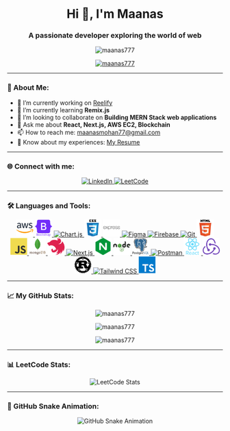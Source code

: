<h1 align="center">Hi 👋, I'm Maanas</h1>
<h3 align="center">A passionate developer exploring the world of web</h3>

<p align="center"> 
  <img src="https://komarev.com/ghpvc/?username=maanas777&label=Profile%20views&color=0e75b6&style=flat" alt="maanas777" />
</p>

<p align="center">
  <a href="https://github.com/ryo-ma/github-profile-trophy">
    <img src="https://github-profile-trophy.vercel.app/?username=maanas777" alt="maanas777" />
  </a>
</p>

---

### 🚀 About Me:
- 🔭 I’m currently working on [Reelify](https://reelify.store/)
- 🌱 I’m currently learning **Remix.js**
- 👯 I’m looking to collaborate on **Building MERN Stack web applications**
- 💬 Ask me about **React, Next.js, AWS EC2, Blockchain**
- 📫 How to reach me: [maanasmohan77@gmail.com](mailto:maanasmohan77@gmail.com)
- 📄 Know about my experiences: [My Resume](https://drive.google.com/file/d/1MXqq2yx2y3F2GJZUytHxgU7isUB-JJ5L/view?usp=drive_link)

---

### 🌐 Connect with me:
<p align="center">
  <a href="https://www.linkedin.com/in/maanas-mohan-1814951a4/" target="blank">
    <img src="https://img.shields.io/badge/-LinkedIn-0077B5?style=flat-square&logo=linkedin&logoColor=white" alt="LinkedIn" />
  </a>
  <a href="https://leetcode.com/u/maanas777/" target="blank">
    <img src="https://img.shields.io/badge/-LeetCode-FFA116?style=flat-square&logo=leetcode&logoColor=white" alt="LeetCode" />
  </a>
</p>

---

### 🛠️ Languages and Tools:
<p align="center">
  <a href="https://aws.amazon.com" target="_blank"> 
    <img src="https://raw.githubusercontent.com/devicons/devicon/master/icons/amazonwebservices/amazonwebservices-original-wordmark.svg" alt="AWS" width="40" height="40"/>
  </a>
  <a href="https://getbootstrap.com" target="_blank"> 
    <img src="https://raw.githubusercontent.com/devicons/devicon/master/icons/bootstrap/bootstrap-plain-wordmark.svg" alt="Bootstrap" width="40" height="40"/>
  </a>
  <a href="https://www.chartjs.org" target="_blank"> 
    <img src="https://www.chartjs.org/media/logo-title.svg" alt="Chart.js" width="40" height="40"/>
  </a>
  <a href="https://www.w3schools.com/css/" target="_blank"> 
    <img src="https://raw.githubusercontent.com/devicons/devicon/master/icons/css3/css3-original-wordmark.svg" alt="CSS3" width="40" height="40"/>
  </a>
  <a href="https://expressjs.com" target="_blank"> 
    <img src="https://raw.githubusercontent.com/devicons/devicon/master/icons/express/express-original-wordmark.svg" alt="Express.js" width="40" height="40"/>
  </a>
  <a href="https://www.figma.com/" target="_blank"> 
    <img src="https://www.vectorlogo.zone/logos/figma/figma-icon.svg" alt="Figma" width="40" height="40"/>
  </a>
  <a href="https://firebase.google.com/" target="_blank"> 
    <img src="https://www.vectorlogo.zone/logos/firebase/firebase-icon.svg" alt="Firebase" width="40" height="40"/>
  </a>
  <a href="https://git-scm.com/" target="_blank"> 
    <img src="https://www.vectorlogo.zone/logos/git-scm/git-scm-icon.svg" alt="Git" width="40" height="40"/>
  </a>
  <a href="https://www.w3.org/html/" target="_blank"> 
    <img src="https://raw.githubusercontent.com/devicons/devicon/master/icons/html5/html5-original-wordmark.svg" alt="HTML5" width="40" height="40"/>
  </a>
  <a href="https://developer.mozilla.org/en-US/docs/Web/JavaScript" target="_blank"> 
    <img src="https://raw.githubusercontent.com/devicons/devicon/master/icons/javascript/javascript-original.svg" alt="JavaScript" width="40" height="40"/>
  </a>
  <a href="https://www.mongodb.com/" target="_blank"> 
    <img src="https://raw.githubusercontent.com/devicons/devicon/master/icons/mongodb/mongodb-original-wordmark.svg" alt="MongoDB" width="40" height="40"/>
  </a>
  <a href="https://nestjs.com/" target="_blank"> 
    <img src="https://raw.githubusercontent.com/devicons/devicon/master/icons/nestjs/nestjs-plain.svg" alt="NestJS" width="40" height="40"/>
  </a>
  <a href="https://nextjs.org/" target="_blank"> 
    <img src="https://cdn.worldvectorlogo.com/logos/nextjs-2.svg" alt="Next.js" width="40" height="40"/>
  </a>
  <a href="https://www.nginx.com" target="_blank"> 
    <img src="https://raw.githubusercontent.com/devicons/devicon/master/icons/nginx/nginx-original.svg" alt="Nginx" width="40" height="40"/>
  </a>
  <a href="https://nodejs.org" target="_blank"> 
    <img src="https://raw.githubusercontent.com/devicons/devicon/master/icons/nodejs/nodejs-original-wordmark.svg" alt="Node.js" width="40" height="40"/>
  </a>
  <a href="https://www.postgresql.org" target="_blank"> 
    <img src="https://raw.githubusercontent.com/devicons/devicon/master/icons/postgresql/postgresql-original-wordmark.svg" alt="PostgreSQL" width="40" height="40"/>
  </a>
  <a href="https://postman.com" target="_blank"> 
    <img src="https://www.vectorlogo.zone/logos/getpostman/getpostman-icon.svg" alt="Postman" width="40" height="40"/>
  </a>
  <a href="https://reactjs.org/" target="_blank"> 
    <img src="https://raw.githubusercontent.com/devicons/devicon/master/icons/react/react-original-wordmark.svg" alt="React" width="40" height="40"/>
  </a>
  <a href="https://redux.js.org" target="_blank"> 
    <img src="https://raw.githubusercontent.com/devicons/devicon/master/icons/redux/redux-original.svg" alt="Redux" width="40" height="40"/>
  </a>
  <a href="https://www.rust-lang.org" target="_blank"> 
    <img src="https://raw.githubusercontent.com/devicons/devicon/master/icons/rust/rust-plain.svg" alt="Rust" width="40" height="40"/>
  </a>
  <a href="https://tailwindcss.com/" target="_blank"> 
    <img src="https://www.vectorlogo.zone/logos/tailwindcss/tailwindcss-icon.svg" alt="Tailwind CSS" width="40" height="40"/>
  </a>
  <a href="https://www.typescriptlang.org/" target="_blank"> 
    <img src="https://raw.githubusercontent.com/devicons/devicon/master/icons/typescript/typescript-original.svg" alt="TypeScript" width="40" height="40"/>
  </a>
</p>

---

### 📈 My GitHub Stats:
<p align="center">
  <img src="https://github-readme-stats.vercel.app/api/top-langs?username=maanas777&show_icons=true&locale=en&layout=compact" alt="maanas777" />
</p>

<p align="center">
  <img src="https://github-readme-stats.vercel.app/api?username=maanas777&show_icons=true&locale=en" alt="maanas777" />
</p>

<p align="center">
  <img src="https://github-readme-streak-stats.herokuapp.com/?user=maanas777&" alt="maanas777" />
</p>

---

### 📊 LeetCode Stats:
<p align="center">
  <img src="https://leetcode.card.workers.dev/?username=maanas777" alt="LeetCode Stats" />
</p>

---

### 🐍 GitHub Snake Animation:
<p align="center">
  <img src="https://raw.githubusercontent.com/maanas777/maanas777/output/snake.svg" alt="GitHub Snake Animation" />
</p>
